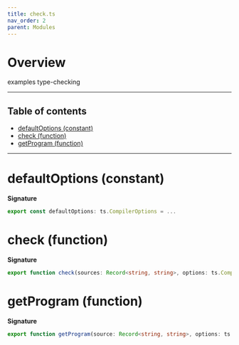 ```yaml
---
title: check.ts
nav_order: 2
parent: Modules
---
```


# Overview

examples type-checking

---

<h2 class="text-delta">Table of contents</h2>

- [defaultOptions (constant)](#defaultoptions-constant)
- [check (function)](#check-function)
- [getProgram (function)](#getprogram-function)

---

# defaultOptions (constant)

**Signature**

```ts
export const defaultOptions: ts.CompilerOptions = ...
```

# check (function)

**Signature**

```ts
export function check(sources: Record<string, string>, options: ts.CompilerOptions): Array<string> { ... }
```

# getProgram (function)

**Signature**

```ts
export function getProgram(source: Record<string, string>, options: ts.CompilerOptions): ts.Program { ... }
```
